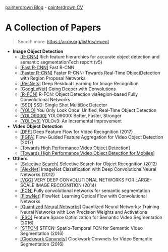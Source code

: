 [painterdrown Blog](https://painterdrown.github.io) - [painterdrown CV](https://painterdrown.github.io/cv)

# A Collection of Papers

> Search more: https://arxiv.org/list/cs/recent

+ **Image Object Detection**
  + [[R-CNN]](R-CNN.pdf) Rich feature hierarchies for accurate object detection and semantic segmentationTech report (v5)
  + [[Fast R-CNN]](Fast_R-CNN.pdf) Fast R-CNN
  + [[Faster R-CNN]](Faster_R-CNN.pdf) Faster R-CNN: Towards Real-Time ObjectDetection with Region Proposal Networks
  + [[ResNets]](ResNets.pdf) Deep Residual Learning for Image Recognition
  + [[GoogLeNet]](GoogLeNet.pdf) Going Deeper with Convolutions
  + [[R-FCN]](R-FCN.pdf) R-FCN: Object Detection viaRegion-based Fully Convolutional Networks
  + [[SSD]](SSD.pdf) SSD: Single Shot MultiBox Detector
  + [[YOLO]](YOLO.pdf) You Only Look Once: Unified, Real-Time Object Detection
  + [[YOLO9000]](YOLO9000.pdf) YOLO9000: Better, Faster, Stronger
  + [[YOLOv3]](YOLOv3.pdf) YOLOv3: An Incremental Improvement
+ **Video Object Detection**
  + [[DFF]](DFF.pdf) Deep Feature Flow for Video Recognition (2017)
  + [[FGFA]](FGFA.pdf) Flow-Guided Feature Aggregation for Video Object Detection (2017)
  + [[Towards High Performance Video Object Detection]](Towards_High_Performance_Video_Object_Detection.pdf)
  + [[Towards High Performance Video Object Detection for Mobiles]](Towards_High_Performance_Video_Object_Detection_for_Mobiles.pdf)
+ **Others**
  + [[Selective Search]](Selective_Search.pdf) Selective Search for Object Recognition (2012)
  + [[AlexNet]](AlexNet.pdf) ImageNet Classification with Deep ConvolutionalNeural Networks (2012)
  + [[VGG]](VGG.pdf) VERY DEEP CONVOLUTIONAL NETWORKS FOR LARGE-SCALE IMAGE RECOGNITION (2014)
  + [[FCN]](FCN.pdf) Fully convolutional networks for semantic segmentation
  + [[FlowNet]](FlowNet.pdf) FlowNet: Learning Optical Flow with Convolutional Networks
  + [[Quantized Neural Networks]](Quantized_Neural_Networks.pdf) Quantized Neural Networks: Training Neural Networks with Low Precision Weights and Activations
  + [[FSO]](FSO.pdf) Feature Space Optimization for Semantic Video Segmentation (2016)
  + [[STFCN]](STFCN.pdf) STFCN: Spatio-Temporal FCN for Semantic Video Segmentation (2016)
  + [[Clockwork Convnets]](Clockwork_Convnets.pdf) Clockwork Convnets for Video Semantic Segmentation (2016)
